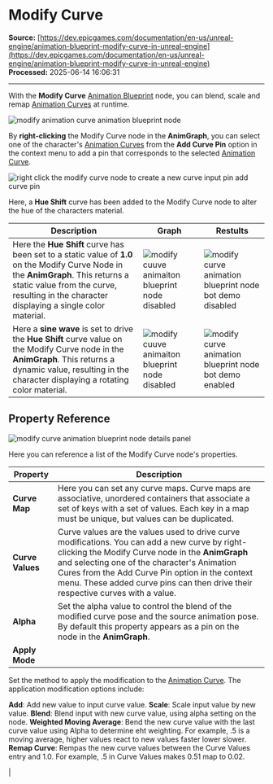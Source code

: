 # Modify Curve

**Source:** [https://dev.epicgames.com/documentation/en-us/unreal-engine/animation-blueprint-modify-curve-in-unreal-engine](https://dev.epicgames.com/documentation/en-us/unreal-engine/animation-blueprint-modify-curve-in-unreal-engine)  
**Processed:** 2025-06-14 16:06:31

---

With the **Modify Curve** [Animation Blueprint](/documentation/en-us/unreal-engine/animation-blueprints-in-unreal-engine) node, you can blend, scale and remap [Animation Curves](/documentation/en-us/unreal-engine/animation-curves-in-unreal-engine) at runtime.

![modify animation curve animation blueprint node](https://d1iv7db44yhgxn.cloudfront.net/documentation/images/d998d665-444e-44d2-bd79-c293989ea97f/modifycurve.png)

By **right-clicking** the Modify Curve node in the **AnimGraph**, you can select one of the character's [Animation Curves](/documentation/en-us/unreal-engine/animation-curves-in-unreal-engine) from the **Add Curve Pin** option in the context menu to add a pin that corresponds to the selected [Animation Curve](/documentation/en-us/unreal-engine/animation-curves-in-unreal-engine).

![right click the modify curve node to create a new curve input pin add curve pin](https://d1iv7db44yhgxn.cloudfront.net/documentation/images/f318bbcd-e1b2-49fe-87d1-4a63c14d455c/addcurve.png)

Here, a **Hue Shift** curve has been added to the Modify Curve node to alter the hue of the characters material.

| Description | Graph | Restults |
| --- | --- | --- |
| Here the **Hue Shift** curve has been set to a static value of **1.0** on the Modify Curve Node in the **AnimGraph**. This returns a static value from the curve, resulting in the character displaying a single color material. | ![modify cuuve animaiton blueprint node disabled](https://d1iv7db44yhgxn.cloudfront.net/documentation/images/27bc9314-5276-4d0f-8836-e269d75569ca/graphoff.gif) | ![modify curve animation blueprint node bot demo disabled](https://d1iv7db44yhgxn.cloudfront.net/documentation/images/c42a6c9a-18df-4ff1-b2be-d2c68e237d90/botoff.gif) |
| Here a **sine wave** is set to drive the **Hue Shift** curve value on the Modify Curve node in the **AnimGraph**. This returns a dynamic value, resulting in the character displaying a rotating color material. | ![modify cuuve animaiton blueprint node disabled](https://d1iv7db44yhgxn.cloudfront.net/documentation/images/1e275e05-7a98-44bc-813d-a01fa80e02d8/graphon.gif) | ![modify curve animation blueprint node bot demo enabled](https://d1iv7db44yhgxn.cloudfront.net/documentation/images/390601e0-a7f0-4dfc-be75-9c3acf65335c/boton.gif) |

## Property Reference

![modify curve animation blueprint node details panel](https://d1iv7db44yhgxn.cloudfront.net/documentation/images/0a32f499-0e16-45bc-ab4c-02a5dcdecd7a/details.png)

Here you can reference a list of the Modify Curve node's properties.

| Property | Description |
| --- | --- |
| **Curve Map** | Here you can set any curve maps. Curve maps are associative, unordered containers that associate a set of keys with a set of values. Each key in a map must be unique, but values can be duplicated. |
| **Curve Values** | Curve values are the values used to drive curve modifications. You can add a new curve by right-clicking the Modify Curve node in the **AnimGraph** and selecting one of the character's Animation Cures from the Add Curve Pin option in the context menu. These added curve pins can then drive their respective curves with a value. |
| **Alpha** | Set the alpha value to control the blend of the modified curve pose and the source animation pose. By default this property appears as a pin on the node in the **AnimGraph**. |
| **Apply Mode** | 
Set the method to apply the modification to the [Animation Curve](/documentation/en-us/unreal-engine/animation-curves-in-unreal-engine). The application modification options include:

**Add**: Add new value to input curve value. **Scale**: Scale input value by new value. **Blend**: Blend input with new curve value, using alpha setting on the node. **Weighted Moving Average**: Bend the new curve value with the last curve value using Alpha to determine eht weighting. For example, .5 is a moving average, higher values react to new values faster lower slower. **Remap Curve**: Rempas the new curve values between the Curve Values entry and 1.0. For example, .5 in Curve Values makes 0.51 map to 0.02.



 |